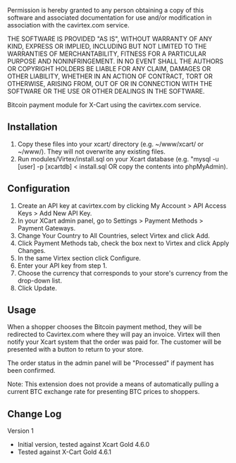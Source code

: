 Permission is hereby granted to any person obtaining a copy of this software
and associated documentation for use and/or modification in association with
the cavirtex.com service.

THE SOFTWARE IS PROVIDED "AS IS", WITHOUT WARRANTY OF ANY KIND, EXPRESS OR
IMPLIED, INCLUDING BUT NOT LIMITED TO THE WARRANTIES OF MERCHANTABILITY,
FITNESS FOR A PARTICULAR PURPOSE AND NONINFRINGEMENT. IN NO EVENT SHALL THE
AUTHORS OR COPYRIGHT HOLDERS BE LIABLE FOR ANY CLAIM, DAMAGES OR OTHER
LIABILITY, WHETHER IN AN ACTION OF CONTRACT, TORT OR OTHERWISE, ARISING FROM,
OUT OF OR IN CONNECTION WITH THE SOFTWARE OR THE USE OR OTHER DEALINGS IN
THE SOFTWARE.

Bitcoin payment module for X-Cart using the cavirtex.com service.

Installation
------------
1. Copy these files into your xcart/ directory (e.g. ~/www/xcart/ or ~/www/).  They will not overwrite any existing files.
2. Run modules/Virtex/install.sql on your Xcart database (e.g. "mysql -u [user] -p [xcartdb] < install.sql OR copy the contents into phpMyAdmin).

Configuration
-------------
1. Create an API key at cavirtex.com by clicking My Account > API Access Keys > Add New API Key.
2. In your XCart admin panel, go to Settings > Payment Methods > Payment Gateways.
3. Change Your Country to All Countries, select Virtex and click Add.
4. Click Payment Methods tab, check the box next to Virtex and click Apply Changes.
5. In the same Virtex section click Configure. 
6. Enter your API key from step 1.
7. Choose the currency that corresponds to your store's currency from the drop-down list.
8. Click Update.

Usage
-------------
When a shopper chooses the Bitcoin payment method, they will be redirected to Cavirtex.com where they will pay an invoice. Virtex will then notify your Xcart system that the order was paid for.  The customer will be presented with a button to return to your store.  

The order status in the admin panel will be "Processed" if payment has been confirmed. 

Note: This extension does not provide a means of automatically pulling a current BTC exchange rate for presenting BTC prices to shoppers.

Change Log
-------------
Version 1
  - Initial version, tested against Xcart Gold 4.6.0
  - Tested against X-Cart Gold 4.6.1
